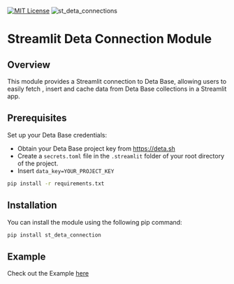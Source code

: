 [![MIT License](https://img.shields.io/badge/License-MIT-green.svg)](https://choosealicense.com/licenses/mit/)
![st_deta_connections](https://github.com/mohitrajsinha/st_deta_connection/assets/112544299/8ff92d08-f333-41a7-a2ec-7f8daf2d5da8)

# Streamlit Deta Connection Module

## Overview

This module provides a Streamlit connection to Deta Base, allowing users to easily fetch , insert and cache data from Deta Base collections in a Streamlit app.

## Prerequisites
Set up your Deta Base credentials:
- Obtain your Deta Base project key from https://deta.sh
- Create a `secrets.toml` file in the `.streamlit` folder of your root directory of the project.
- Insert `data_key=YOUR_PROJECT_KEY`

```bash
pip install -r requirements.txt
```
## Installation

You can install the module using the following pip command:

```bash
pip install st_deta_connection
```
## Example
Check out the Example [here](https://github.com/mohitrajsinha/st_deta_connection/blob/master/Example/connection_example.py)

